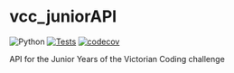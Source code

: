 # vcc_juniorAPI
![Python](https://img.shields.io/badge/python-3.8-blue.svg)  [![Tests](https://github.com/SanjinDedic/vcc_seniorAPI/actions/workflows/Test.yml/badge.svg)](https://github.com/SanjinDedic/vcc_seniorAPI/actions/workflows/Test.yml)  [![codecov](https://codecov.io/gh/SanjinDedic/vcc_seniorAPI/graph/badge.svg?token=IEDVPT6VB0)](https://codecov.io/gh/SanjinDedic/vcc_seniorAPI)

API for the Junior Years of the Victorian Coding challenge
